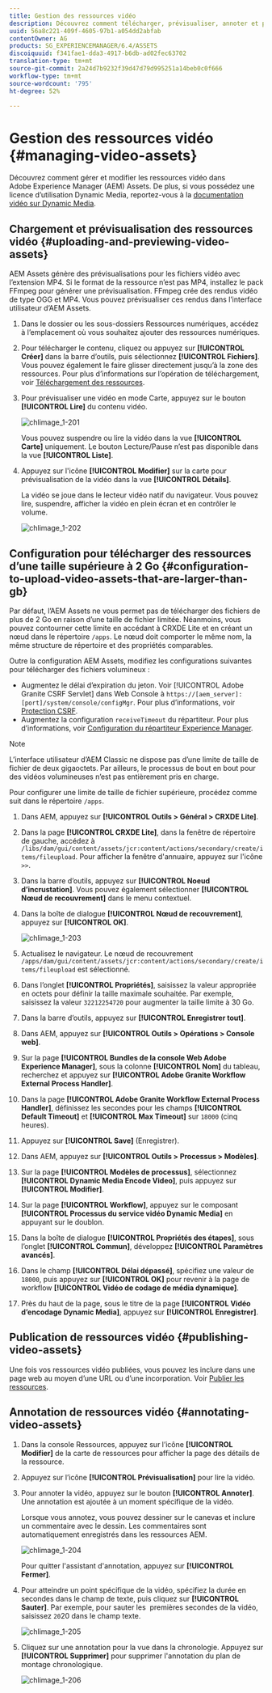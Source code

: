 ```yaml
---
title: Gestion des ressources vidéo
description: Découvrez comment télécharger, prévisualiser, annoter et publier les ressources vidéo.
uuid: 56a8c221-409f-4605-97b1-a054dd2abfab
contentOwner: AG
products: SG_EXPERIENCEMANAGER/6.4/ASSETS
discoiquuid: f341fae1-dda3-4917-b6db-ad02fec63702
translation-type: tm+mt
source-git-commit: 2a24d7b9232f39d47d79d995251a14beb0c0f666
workflow-type: tm+mt
source-wordcount: '795'
ht-degree: 52%

---
```



# Gestion des ressources vidéo   {#managing-video-assets}

Découvrez comment gérer et modifier les ressources vidéo dans Adobe Experience Manager (AEM) Assets. De plus, si vous possédez une licence d’utilisation Dynamic Media, reportez-vous à la [documentation vidéo sur Dynamic Media](video.md).

## Chargement et prévisualisation des ressources vidéo {#uploading-and-previewing-video-assets}

AEM Assets génère des prévisualisations pour les fichiers vidéo avec l’extension MP4. Si le format de la ressource n’est pas MP4, installez le pack FFmpeg pour générer une prévisualisation. FFmpeg crée des rendus vidéo de type OGG et MP4. Vous pouvez prévisualiser ces rendus dans l’interface utilisateur d’AEM Assets.

1. Dans le dossier ou les sous-dossiers Ressources numériques, accédez à l’emplacement où vous souhaitez ajouter des ressources numériques.
1. Pour télécharger le contenu, cliquez ou appuyez sur **[!UICONTROL Créer]** dans la barre d’outils, puis sélectionnez **[!UICONTROL Fichiers]**. Vous pouvez également le faire glisser directement jusqu’à la zone des ressources. Pour plus d’informations sur l’opération de téléchargement, voir [Téléchargement des ressources](managing-assets-touch-ui.md#uploading-assets).
1. Pour prévisualiser une vidéo en mode Carte, appuyez sur le bouton **[!UICONTROL Lire]** du contenu vidéo.

   ![chlimage_1-201](assets/chlimage_1-201.png)

   Vous pouvez suspendre ou lire la vidéo dans la vue **[!UICONTROL Carte]** uniquement. Le bouton Lecture/Pause n’est pas disponible dans la vue **[!UICONTROL Liste]**.

1. Appuyez sur l&#39;icône **[!UICONTROL Modifier]** sur la carte pour prévisualisation de la vidéo dans la vue **[!UICONTROL Détails]**.

   La vidéo se joue dans le lecteur vidéo natif du navigateur. Vous pouvez lire, suspendre, afficher la vidéo en plein écran et en contrôler le volume.

   ![chlimage_1-202](assets/chlimage_1-202.png)

## Configuration pour télécharger des ressources d’une taille supérieure à 2 Go {#configuration-to-upload-video-assets-that-are-larger-than-gb}

Par défaut, l’AEM Assets ne vous permet pas de télécharger des fichiers de plus de 2 Go en raison d’une taille de fichier limitée. Néanmoins, vous pouvez contourner cette limite en accédant à CRXDE Lite et en créant un nœud dans le répertoire `/apps`. Le nœud doit comporter le même nom, la même structure de répertoire et des propriétés comparables.

Outre la configuration AEM Assets, modifiez les configurations suivantes pour télécharger des fichiers volumineux :

* Augmentez le délai d’expiration du jeton. Voir [!UICONTROL Adobe Granite CSRF Servlet] dans Web Console à `https://[aem_server]:[port]/system/console/configMgr`. Pour plus d’informations, voir [Protection CSRF](/help/sites-developing/csrf-protection.md).
* Augmentez la configuration `receiveTimeout` du répartiteur. Pour plus d’informations, voir [Configuration du répartiteur Experience Manager](https://docs.adobe.com/content/help/en/experience-manager-dispatcher/using/configuring/dispatcher-configuration.html#renders-options).

>[!NOTE]
>
>L’interface utilisateur d’AEM Classic ne dispose pas d’une limite de taille de fichier de deux gigaoctets. Par ailleurs, le processus de bout en bout pour des vidéos volumineuses n’est pas entièrement pris en charge.

Pour configurer une limite de taille de fichier supérieure, procédez comme suit dans le répertoire `/apps`.

1. Dans AEM, appuyez sur **[!UICONTROL Outils > Général > CRXDE Lite]**.
1. Dans la page **[!UICONTROL CRXDE Lite]**, dans la fenêtre de répertoire de gauche, accédez à `/libs/dam/gui/content/assets/jcr:content/actions/secondary/create/items/fileupload`. Pour afficher la fenêtre d&#39;annuaire, appuyez sur l&#39;icône `>>`.
1. Dans la barre d’outils, appuyez sur **[!UICONTROL Noeud d’incrustation]**. Vous pouvez également sélectionner **[!UICONTROL Nœud de recouvrement]** dans le menu contextuel.
1. Dans la boîte de dialogue **[!UICONTROL Nœud de recouvrement]**, appuyez sur **[!UICONTROL OK]**.

   ![chlimage_1-203](assets/chlimage_1-203.png)

1. Actualisez le navigateur. Le nœud de recouvrement `/apps/dam/gui/content/assets/jcr:content/actions/secondary/create/items/fileupload` est sélectionné.
1. Dans l’onglet **[!UICONTROL Propriétés]**, saisissez la valeur appropriée en octets pour définir la taille maximale souhaitée. Par exemple, saisissez la valeur `32212254720` pour augmenter la taille limite à 30 Go.

1. Dans la barre d’outils, appuyez sur **[!UICONTROL Enregistrer tout]**.
1. Dans AEM, appuyez sur **[!UICONTROL Outils > Opérations > Console web]**.
1. Sur la page **[!UICONTROL Bundles de la console Web Adobe Experience Manager]**, sous la colonne **[!UICONTROL Nom]** du tableau, recherchez et appuyez sur **[!UICONTROL Adobe Granite Workflow External Process Handler]**.
1. Dans la page **[!UICONTROL Adobe Granite Workflow External Process Handler]**, définissez les secondes pour les champs **[!UICONTROL Default Timeout]** et **[!UICONTROL Max Timeout]** sur `18000` (cinq heures).
1. Appuyez sur **[!UICONTROL Save]** (Enregistrer).
1. Dans AEM, appuyez sur **[!UICONTROL Outils > Processus > Modèles]**.
1. Sur la page **[!UICONTROL Modèles de processus]**, sélectionnez **[!UICONTROL Dynamic Media Encode Video]**, puis appuyez sur **[!UICONTROL Modifier]**.
1. Sur la page **[!UICONTROL Workflow]**, appuyez sur le composant **[!UICONTROL Processus du service vidéo Dynamic Media]** en appuyant sur le doublon.
1. Dans la boîte de dialogue **[!UICONTROL Propriétés des étapes]**, sous l’onglet **[!UICONTROL Commun]**, développez **[!UICONTROL Paramètres avancés]**.
1. Dans le champ **[!UICONTROL Délai dépassé]**, spécifiez une valeur de `18000`, puis appuyez sur **[!UICONTROL OK]** pour revenir à la page de workflow **[!UICONTROL Vidéo de codage de média dynamique]**.
1. Près du haut de la page, sous le titre de la page **[!UICONTROL Vidéo d’encodage Dynamic Media]**, appuyez sur **[!UICONTROL Enregistrer]**.

## Publication de ressources vidéo {#publishing-video-assets}

Une fois vos ressources vidéo publiées, vous pouvez les inclure dans une page web au moyen d’une URL ou d’une incorporation. Voir [Publier les ressources](publishing-dynamicmedia-assets.md).

## Annotation de ressources vidéo {#annotating-video-assets}

1. Dans la console Ressources, appuyez sur l’icône **[!UICONTROL Modifier]** de la carte de ressources pour afficher la page des détails de la ressource.
1. Appuyez sur l’icône **[!UICONTROL Prévisualisation]** pour lire la vidéo.
1. Pour annoter la vidéo, appuyez sur le bouton **[!UICONTROL Annoter]**. Une annotation est ajoutée à un moment spécifique de la vidéo.

   Lorsque vous annotez, vous pouvez dessiner sur le canevas et inclure un commentaire avec le dessin. Les commentaires sont automatiquement enregistrés dans les ressources AEM.

   ![chlimage_1-204](assets/chlimage_1-204.png)

   Pour quitter l&#39;assistant d&#39;annotation, appuyez sur **[!UICONTROL Fermer]**.

1. Pour atteindre un point spécifique de la vidéo, spécifiez la durée en secondes dans le champ de texte, puis cliquez sur **[!UICONTROL Sauter]**. Par exemple, pour sauter les  premières secondes de la vidéo, saisissez `20`20 dans le champ texte.

   ![chlimage_1-205](assets/chlimage_1-205.png)

1. Cliquez sur une annotation pour la vue dans la chronologie. Appuyez sur **[!UICONTROL Supprimer]** pour supprimer l&#39;annotation du plan de montage chronologique.

   ![chlimage_1-206](assets/chlimage_1-206.png)
